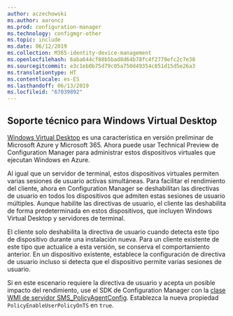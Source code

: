 ```yaml
---
author: aczechowski
ms.author: aaroncz
ms.prod: configuration-manager
ms.technology: configmgr-other
ms.topic: include
ms.date: 06/12/2019
ms.collection: M365-identity-device-management
ms.openlocfilehash: 6aba644cf88b5bad8d64b78fc4f2779efc2c7e38
ms.sourcegitcommit: e3c1eb0b75d79c05a750d49354c851d15d5e26a3
ms.translationtype: HT
ms.contentlocale: es-ES
ms.lasthandoff: 06/13/2019
ms.locfileid: "67039892"
---
```

## <a name="bkmk_winsku"></a> Soporte técnico para Windows Virtual Desktop

<!--3556025-->

[Windows Virtual Desktop](https://docs.microsoft.com/azure/virtual-desktop/) es una característica en versión preliminar de Microsoft Azure y Microsoft 365. Ahora puede usar Technical Preview de Configuration Manager para administrar estos dispositivos virtuales que ejecutan Windows en Azure.

Al igual que un servidor de terminal, estos dispositivos virtuales permiten varias sesiones de usuario activas simultáneas. Para facilitar el rendimiento del cliente, ahora en Configuration Manager se deshabilitan las directivas de usuario en todos los dispositivos que admiten estas sesiones de usuario múltiples. Aunque habilite las directivas de usuario, el cliente las deshabilita de forma predeterminada en estos dispositivos, que incluyen Windows Virtual Desktop y servidores de terminal.

El cliente solo deshabilita la directiva de usuario cuando detecta este tipo de dispositivo durante una instalación nueva. Para un cliente existente de este tipo que actualice a esta versión, se conserva el comportamiento anterior. En un dispositivo existente, establece la configuración de directiva de usuario incluso si detecta que el dispositivo permite varias sesiones de usuario.

Si en este escenario requiere la directiva de usuario y acepta un posible impacto del rendimiento, use el SDK de Configuration Manager con la [clase WMI de servidor SMS_PolicyAgentConfig](/sccm/develop/reference/core/clients/config/sms_policyagentconfig-server-wmi-class). Establezca la nueva propiedad `PolicyEnableUserPolicyOnTS` en `true`.
